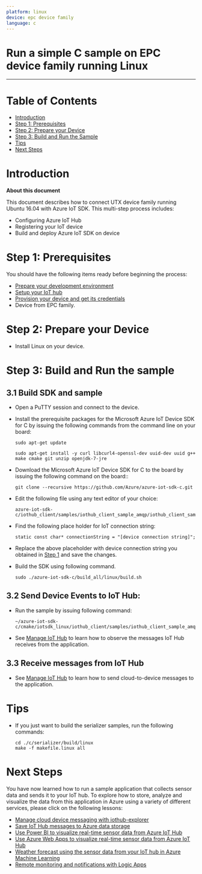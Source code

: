 ```yaml
---
platform: linux
device: epc device family
language: c
---
```


Run a simple C sample on EPC device family running Linux
===
---

# Table of Contents

-   [Introduction](#Introduction)
-   [Step 1: Prerequisites](#Prerequisites)
-   [Step 2: Prepare your Device](#PrepareDevice)
-   [Step 3: Build and Run the Sample](#Build)
-   [Tips](#tips)
-   [Next Steps](#NextSteps)

<a name="Introduction"></a>
# Introduction

**About this document**

This document describes how to connect UTX device family running Ubuntu 16.04 with Azure IoT SDK. This multi-step process includes:

-   Configuring Azure IoT Hub
-   Registering your IoT device
-   Build and deploy Azure IoT SDK on device

<a name="Prerequisites"></a>
# Step 1: Prerequisites

You should have the following items ready before beginning the process:

-   [Prepare your development environment][setup-devbox-linux]
-   [Setup your IoT hub][lnk-setup-iot-hub]
-   [Provision your device and get its credentials][lnk-manage-iot-hub]
-   Device from EPC family.

<a name="PrepareDevice"></a>
# Step 2: Prepare your Device

-   Install Linux on your device.

<a name="Build"></a>
# Step 3: Build and Run the sample

<a name="Load"></a>
## 3.1 Build SDK and sample

-   Open a PuTTY session and connect to the device.

-   Install the prerequisite packages for the Microsoft Azure IoT Device SDK for C by issuing the following commands from the command line on your board:

        sudo apt-get update

        sudo apt-get install -y curl libcurl4-openssl-dev uuid-dev uuid g++ make cmake git unzip openjdk-7-jre

-   Download the Microsoft Azure IoT Device SDK for C to the board by issuing the following command on the board::

        git clone --recursive https://github.com/Azure/azure-iot-sdk-c.git

-   Edit the following file using any text editor of your choice:

        azure-iot-sdk-c/iothub_client/samples/iothub_client_sample_amqp/iothub_client_sample_amqp.c

-   Find the following place holder for IoT connection string:

        static const char* connectionString = "[device connection string]";

-   Replace the above placeholder with device connection string you obtained in [Step 1](#Prerequisites) and save the changes.

-   Build the SDK using following command.

        sudo ./azure-iot-sdk-c/build_all/linux/build.sh

## 3.2 Send Device Events to IoT Hub:

-   Run the sample by issuing following command:

        ~/azure-iot-sdk-c/cmake/iotsdk_linux/iothub_client/samples/iothub_client_sample_amqp/iothub_client_sample_amqp

-   See [Manage IoT Hub][lnk-manage-iot-hub] to learn how to observe the messages IoT Hub receives from the application.

## 3.3 Receive messages from IoT Hub

-   See [Manage IoT Hub][lnk-manage-iot-hub] to learn how to send cloud-to-device messages to the application.

<a name="tips"></a>
# Tips

- If you just want to build the serializer samples, run the following commands:

  ```
  cd ./c/serializer/build/linux
  make -f makefile.linux all
  ```

<a name="NextSteps"></a>
# Next Steps

You have now learned how to run a sample application that collects sensor data and sends it to your IoT hub. To explore how to store, analyze and visualize the data from this application in Azure using a variety of different services, please click on the following lessons:

-   [Manage cloud device messaging with iothub-explorer]
-   [Save IoT Hub messages to Azure data storage]
-   [Use Power BI to visualize real-time sensor data from Azure IoT Hub]
-   [Use Azure Web Apps to visualize real-time sensor data from Azure IoT Hub]
-   [Weather forecast using the sensor data from your IoT hub in Azure Machine Learning]
-   [Remote monitoring and notifications with Logic Apps]   

[Manage cloud device messaging with iothub-explorer]: https://docs.microsoft.com/en-us/azure/iot-hub/iot-hub-explorer-cloud-device-messaging
[Save IoT Hub messages to Azure data storage]: https://docs.microsoft.com/en-us/azure/iot-hub/iot-hub-store-data-in-azure-table-storage
[Use Power BI to visualize real-time sensor data from Azure IoT Hub]: https://docs.microsoft.com/en-us/azure/iot-hub/iot-hub-live-data-visualization-in-power-bi
[Use Azure Web Apps to visualize real-time sensor data from Azure IoT Hub]: https://docs.microsoft.com/en-us/azure/iot-hub/iot-hub-live-data-visualization-in-web-apps
[Weather forecast using the sensor data from your IoT hub in Azure Machine Learning]: https://docs.microsoft.com/en-us/azure/iot-hub/iot-hub-weather-forecast-machine-learning
[Remote monitoring and notifications with Logic Apps]: https://docs.microsoft.com/en-us/azure/iot-hub/iot-hub-monitoring-notifications-with-azure-logic-apps
[setup-devbox-linux]: https://github.com/Azure/azure-iot-sdk-c/blob/master/doc/devbox_setup.md
[lnk-setup-iot-hub]: ../setup_iothub.md
[lnk-manage-iot-hub]: ../manage_iot_hub.md

